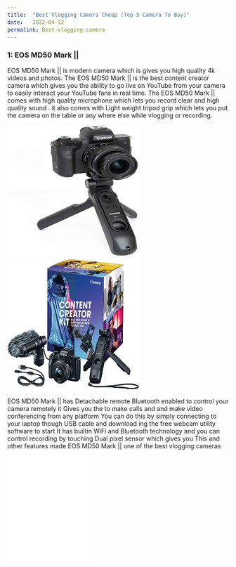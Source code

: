 ```yaml
---
title:  "Best Vlogging Camera Cheap (Top 5 Camera To Buy)"
date:   2022-04-12
permalink: Best-vlogging-camera
---
```



### 1: EOS MD50 Mark ||

EOS MD50 Mark || is modern camera which is gives you high quality 4k videos and photos. The EOS MD50 Mark || is the
best content creator camera which gives you the ability to go live on YouTube from your camera to easily interact your YouTube fans in real time. The EOS MD50 Mark || comes with high quality microphone which lets you record clear and high quality sound . it also comes with Light weight tripod grip which lets you put the camera on the table or any where else while vlogging or recording. <br>
<span>

<a href="https://amzn.to/3KBdBcg">
<img src="public/Mark2.jpg" width="300" height="300" alt="EOS MD50 Mark 2 camera" ></a>
<a href="https://amzn.to/3KBdBcg">
<img src="public/Mark2box.jpg" width="300" height="300" alt="EOS MD50 Mark 2 camera box" ></a>
  </span>
  

  
EOS MD50 Mark || has Detachable remote Bluetooth enabled to control your camera remotely
it Gives you the to make calls and and make video conferencing from any platform You can do this by simply connecting to your laptop though USB cable and download ing the free webcam utility software to start 
It has builtin WiFi and Bluetooth technology and you can control recording by touching 
Dual pixel sensor which gives you 
This and other features made  EOS MD50 Mark || one of the best vlogging cameras


<iframe sandbox="allow-popups allow-scripts allow-modals allow-forms allow-same-origin" style="width:200px;height:240px;" marginwidth="0" marginheight="0" scrolling="no" frameborder="0" src="//ws-na.amazon-adsystem.com/widgets/q?ServiceVersion=20070822&OneJS=1&Operation=GetAdHtml&MarketPlace=US&source=ss&ref=as_ss_li_til&ad_type=product_link&tracking_id=18640a-20&language=en_US&marketplace=amazon&region=US&placement=B08YP52CV4&asins=B08YP52CV4&linkId=e3d5ed7762001acc8c9446ed968714a1&show_border=true&link_opens_in_new_window=true"></iframe>
